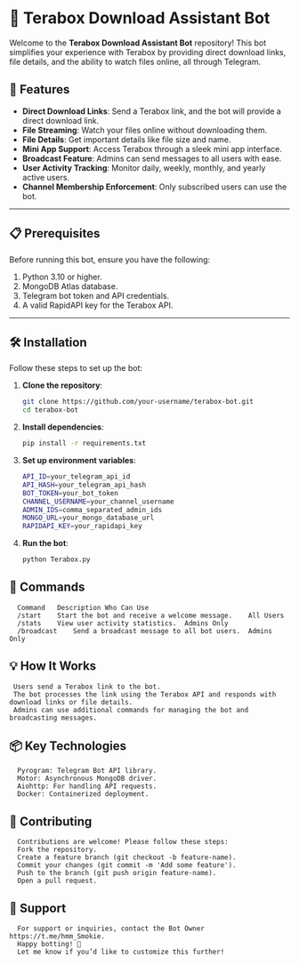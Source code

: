 # 🌟 Terabox Download Assistant Bot  

Welcome to the **Terabox Download Assistant Bot** repository! This bot simplifies your experience with Terabox by providing direct download links, file details, and the ability to watch files online, all through Telegram.  

## 🚀 Features  

- **Direct Download Links**: Send a Terabox link, and the bot will provide a direct download link.  
- **File Streaming**: Watch your files online without downloading them.  
- **File Details**: Get important details like file size and name.  
- **Mini App Support**: Access Terabox through a sleek mini app interface.  
- **Broadcast Feature**: Admins can send messages to all users with ease.  
- **User Activity Tracking**: Monitor daily, weekly, monthly, and yearly active users.  
- **Channel Membership Enforcement**: Only subscribed users can use the bot.  

---

## 📋 Prerequisites  

Before running this bot, ensure you have the following:  

1. Python 3.10 or higher.  
2. MongoDB Atlas database.  
3. Telegram bot token and API credentials.  
4. A valid RapidAPI key for the Terabox API.  

---

## 🛠️ Installation  

Follow these steps to set up the bot:  

1. **Clone the repository**:  
   ```bash  
   git clone https://github.com/your-username/terabox-bot.git  
   cd terabox-bot  
2. **Install dependencies**:
   ```bash
   pip install -r requirements.txt
3. **Set up environment variables**:
   ```bash
   API_ID=your_telegram_api_id  
   API_HASH=your_telegram_api_hash  
   BOT_TOKEN=your_bot_token  
   CHANNEL_USERNAME=your_channel_username  
   ADMIN_IDS=comma_separated_admin_ids  
   MONGO_URL=your_mongo_database_url  
   RAPIDAPI_KEY=your_rapidapi_key

4. **Run the bot**:
   ```bash
   python Terabox.py

## 🤖 Commands
      Command	Description	Who Can Use
      /start	Start the bot and receive a welcome message.	All Users
      /stats	View user activity statistics.	Admins Only
      /broadcast	Send a broadcast message to all bot users.	Admins Only

## 💡 How It Works
     Users send a Terabox link to the bot.
     The bot processes the link using the Terabox API and responds with download links or file details.
     Admins can use additional commands for managing the bot and broadcasting messages.
      
## 📦 Key Technologies
      Pyrogram: Telegram Bot API library.
      Motor: Asynchronous MongoDB driver.
      Aiohttp: For handling API requests.
      Docker: Containerized deployment.


## 🤝 Contributing
      Contributions are welcome! Please follow these steps:
      Fork the repository.
      Create a feature branch (git checkout -b feature-name).
      Commit your changes (git commit -m 'Add some feature').
      Push to the branch (git push origin feature-name).
      Open a pull request.
   
## 📧 Support
      For support or inquiries, contact the Bot Owner https://t.me/hmm_Smokie.
      Happy botting! 🚀
      Let me know if you’d like to customize this further!

      





